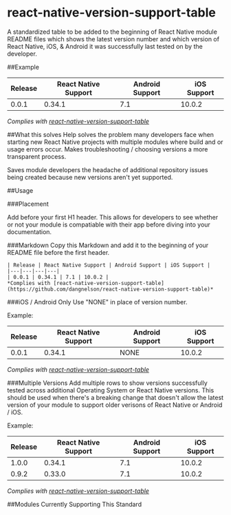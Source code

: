 # react-native-version-support-table
A standardized table to be added to the beginning of React Native module README files which shows the latest version number and which version of React Native, iOS, & Android it was successfully last tested on by the developer.

##Example

| Release | React Native Support | Android Support | iOS Support |
|---|---|---|---|
| 0.0.1 | 0.34.1 | 7.1 | 10.0.2 |
*Complies with [react-native-version-support-table](https://github.com/dangnelson/react-native-version-support-table)*

##What this solves
Help solves the problem many developers face when starting new React Native projects with multiple modules where build and or usage errors occur. Makes troubleshooting / choosing versions a more transparent process.

Saves module developers the headache of additional repository issues being created because new versions aren't yet supported.

##Usage

###Placement

Add before your first H1 header. This allows for developers to see whether or not your module is compatiable with their app before diving into your documentation.

###Markdown
Copy this Markdown and add it to the beginning of your README file before the first header.
```
| Release | React Native Support | Android Support | iOS Support |
|---|---|---|---|
| 0.0.1 | 0.34.1 | 7.1 | 10.0.2 |
*Complies with [react-native-version-support-table](https://github.com/dangnelson/react-native-version-support-table)*
```

###iOS / Android Only
Use "NONE" in place of version number.

Example:

| Release | React Native Support | Android Support | iOS Support |
|---|---|---|---|
| 0.0.1 | 0.34.1 | NONE | 10.0.2 |
*Complies with [react-native-version-support-table](https://github.com/dangnelson/react-native-version-support-table)*

###Multiple Versions
Add multiple rows to show versions successfully tested across additional Operating System or React Native versions. This should be used when there's a breaking change that doesn't allow the latest version of your module to support older verisons of React Native or Android / iOS.

Example: 

| Release | React Native Support | Android Support | iOS Support |
|---|---|---|---|
| 1.0.0 | 0.34.1 | 7.1 | 10.0.2 |
| 0.9.2 | 0.33.0 | 7.1 | 10.0.2 |
*Complies with [react-native-version-support-table](https://github.com/dangnelson/react-native-version-support-table)*

##Modules Currently Supporting This Standard
